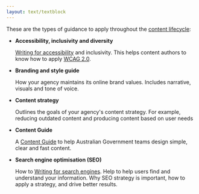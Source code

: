 ```yaml
---
layout: text/textblock
---
```


These are the types of guidance to apply throughout the [content lifecycle](/governing-content/content-lifecycle/):

- **Accessibility, inclusivity and diversity**
	
	[Writing for accessibility](/content-guide/accessibility-inclusivity/) and inclusivity. 
	This helps content authors to know how to apply [WCAG 2.0](/content-guide/accessibility-inclusivity/#wcag-2-0-for-content-authors).
- **Branding and style guide**

     How your agency maintains its online brand values.
     Includes narrative, visuals and tone of voice.
- **Content strategy**

     Outlines the goals of your agency's content strategy. 
     For example, reducing outdated content and producing content based on user needs
- **Content Guide**

     A [Content Guide](/content-guide/) to help Australian Government teams design simple, clear and fast content.
- **Search engine optimisation (SEO)**

     How to [Writing for search engines](/content-guide/search-engines/). 
     Help to help users find and understand your information. 
     Why SEO strategy is important, how to apply a strategy, and drive better results.
